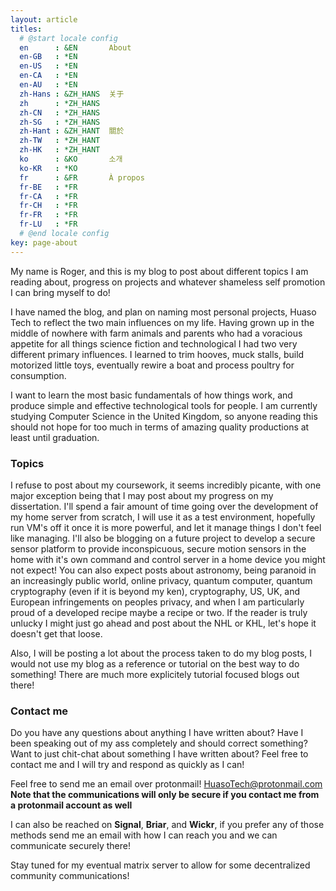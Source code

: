 ```yaml
---
layout: article
titles:
  # @start locale config
  en      : &EN       About
  en-GB   : *EN
  en-US   : *EN
  en-CA   : *EN
  en-AU   : *EN
  zh-Hans : &ZH_HANS  关于
  zh      : *ZH_HANS
  zh-CN   : *ZH_HANS
  zh-SG   : *ZH_HANS
  zh-Hant : &ZH_HANT  關於
  zh-TW   : *ZH_HANT
  zh-HK   : *ZH_HANT
  ko      : &KO       소개
  ko-KR   : *KO
  fr      : &FR       À propos
  fr-BE   : *FR
  fr-CA   : *FR
  fr-CH   : *FR
  fr-FR   : *FR
  fr-LU   : *FR
  # @end locale config
key: page-about
---
```


My name is Roger, and this is my blog to post about different topics I am reading about, progress on projects and whatever shameless self promotion I can bring myself to do!

I have named the blog, and plan on naming most personal projects, Huaso Tech to reflect the two main influences on my life. Having grown up in the middle of nowhere with farm animals and parents who had a voracious appetite for all things science fiction and technological I had two very different primary influences. I learned to trim hooves, muck stalls, build motorized little toys, eventually rewire a boat and process poultry for consumption.

I want to learn the most basic fundamentals of how things work, and produce simple and effective technological tools for people. I am currently studying Computer Science in the United Kingdom, so anyone reading this should not hope for too much in terms of amazing quality productions at least until graduation. 


### Topics

I refuse to post about my coursework, it seems incredibly picante, with one major exception being that I may post about my progress on my dissertation. I'll spend a fair amount of time going over the development of my home server from scratch, I will use it as a test environment, hopefully run VM's off it once it is more powerful, and let it manage things I don't feel like managing. I'll also be blogging on a future project to develop a secure sensor platform to provide inconspicuous, secure motion sensors in the home with it's own command and control server in a home device you might not expect! You can also expect posts about astronomy, being paranoid in an increasingly public world, online privacy, quantum computer, quantum cryptography (even if it is beyond my ken), cryptography, US, UK, and European infringements on peoples privacy, and when I am particularly proud of a developed recipe maybe a recipe or two. If the reader is truly unlucky I might just go ahead and post about the NHL or KHL, let's hope it doesn't get that loose.

Also, I will be posting a lot about the process taken to do my blog posts, I would not use my blog as a reference or tutorial on the best way to do something! There are much more explicitely tutorial focused blogs out there!

### Contact me
Do you have any questions about anything I have written about? Have I been speaking out of my ass completely and should correct something? Want to just chit-chat about something I have written about? Feel free to contact me and I will try and respond as quickly as I can!

Feel free to send me an email over protonmail!
[HuasoTech@protonmail.com](mailto:HuasoTech@protonmail.com)
 **Note that the communications will only be secure if you contact me from a protonmail account as well**
 

I can also be reached on **Signal**, **Briar**, and **Wickr**, if you prefer any of those methods send me an email with how I can reach you and we can communicate securely there!

Stay tuned for my eventual matrix server to allow for some decentralized community communications!
